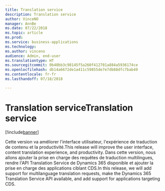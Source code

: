 ```yaml
---
title: Translation service
description: Translation service
author: VinceNO
manager: AnnBe
ms.date: 07/22/2018
ms.topic: article
ms.prod: 
ms.service: business-applications
ms.technology: 
ms.author: vinceno
audience: Admin, end-user
ms.translationtype: HT
ms.sourcegitcommit: 0b40bb3c98145f5a260f412701a884a5936174ce
ms.openlocfilehash: db14a6672de1a411c59855de7e7db88dfc7bab49
ms.contentlocale: fr-fr
ms.lasthandoff: 07/18/2018

---
```

#  <a name="translation-service"></a><span data-ttu-id="2f01c-103">Translation service</span><span class="sxs-lookup"><span data-stu-id="2f01c-103">Translation service</span></span>

[!include[banner](../../includes/banner.md)]

<span data-ttu-id="2f01c-104">Cette version va améliorer l'interface utilisateur, l'expérience de traduction de contenu et la productivité.</span><span class="sxs-lookup"><span data-stu-id="2f01c-104">This release will improve the user interface, content translation experience, and productivity.</span></span> <span data-ttu-id="2f01c-105">Dans cette version, nous allons ajouter la prise en charge des requêtes de traduction multilingues, rendre l'API Translation Service de Dynamics 365 disponible et ajouter la prise en charge des applications ciblant CDS.</span><span class="sxs-lookup"><span data-stu-id="2f01c-105">In this release, we will add support for multilanguage translation requests, make the Dynamics 365 Translation Service API available, and add support for applications targeting CDS.</span></span> 

